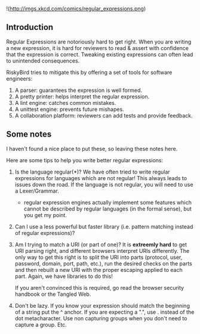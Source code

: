 !(http://imgs.xkcd.com/comics/regular_expressions.png)

Introduction
------------
Regular Expressions are notoriously hard to get right. When you are writing a new expression, it
is hard for reviewers to read & assert with confidence that the expression is correct. Tweaking
existing expressions can often lead to unintended consequences.

RiskyBird tries to mitigate this by offering a set of tools for software engineers:

1.  A parser: guarantees the expression is well formed.
2.  A pretty printer: helps interpret the regular expression.
3.  A lint engine: catches common mistakes.
4.  A unittest engine: prevents future mishapes.
5.  A collaboration platform: reviewers can add tests and provide feedback.

Some notes
----------
I haven't found a nice place to put these, so leaving these notes here.

Here are some tips to help you write better regular expressions:

1. Is the language regular(*)? We have often tried to write regular expressions for languages which are not regular! This
   always leads to issues down the road. If the language is not regular, you will need to use a Lexer/Grammar.

   * regular expression engines actually implement some features which cannot be described by regular languages (in the
     formal sense), but you get my point.

2. Can I use a less powerful but faster library (i.e. pattern matching instead of regular expressions)?

3. Am I trying to match a URI (or part of one)? It is **extreemly hard** to get URI parsing right, and different
   browsers interpret URIs differently. The only way to get this right is to split the URI into parts (protocol,
   user, password, domain, port, path, etc.), run the desired checks on the parts and then rebuilt a new URI with
   the proper escaping applied to each part. Again, we have libraries to do this!

   If you aren't convinced this is required, go read the browser security handbook or the Tangled Web.

4. Don't be lazy. If you know your expression should match the beginning of a string put the ^ anchor. If you
   are expecting a ".", use \. instead of the dot metacharacter. Use non capturing groups when you don't need
   to capture a group. Etc.
